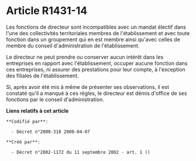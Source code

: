 # Article R1431-14

Les fonctions de directeur sont incompatibles avec un mandat électif dans l'une des collectivités territoriales membres de
l'établissement et avec toute fonction dans un groupement qui en est membre ainsi qu'avec celles de membre du conseil
d'administration de l'établissement.

Le directeur ne peut prendre ou conserver aucun intérêt dans les entreprises en rapport avec l'établissement, occuper aucune
fonction dans ces entreprises, ni assurer des prestations pour leur compte, à l'exception des filiales de l'établissement.

Si, après avoir été mis à même de présenter ses observations, il est constaté qu'il a manqué à ces règles, le directeur est
démis d'office de ses fonctions par le conseil d'administration.

**Liens relatifs à cet article**

	**Codifié par**:

	  - Décret n°2000-318 2000-04-07

	**Créé par**:

	  - Décret n°2002-1172 du 11 septembre 2002 - art. 1 ()
